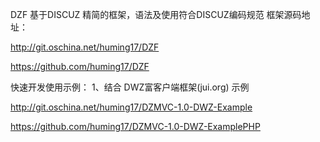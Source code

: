 DZF
基于DISCUZ 精简的框架，语法及使用符合DISCUZ编码规范 框架源码地址：

http://git.oschina.net/huming17/DZF

https://github.com/huming17/DZF

快速开发使用示例： 1、结合 DWZ富客户端框架(jui.org) 示例

http://git.oschina.net/huming17/DZMVC-1.0-DWZ-Example

https://github.com/huming17/DZMVC-1.0-DWZ-ExamplePHP
